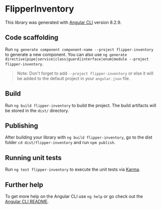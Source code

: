 # FlipperInventory

This library was generated with [Angular CLI](https://github.com/angular/angular-cli) version 8.2.9.

## Code scaffolding

Run `ng generate component component-name --project flipper-inventory` to generate a new component. You can also use `ng generate directive|pipe|service|class|guard|interface|enum|module --project flipper-inventory`.
> Note: Don't forget to add `--project flipper-inventory` or else it will be added to the default project in your `angular.json` file. 

## Build

Run `ng build flipper-inventory` to build the project. The build artifacts will be stored in the `dist/` directory.

## Publishing

After building your library with `ng build flipper-inventory`, go to the dist folder `cd dist/flipper-inventory` and run `npm publish`.

## Running unit tests

Run `ng test flipper-inventory` to execute the unit tests via [Karma](https://karma-runner.github.io).

## Further help

To get more help on the Angular CLI use `ng help` or go check out the [Angular CLI README](https://github.com/angular/angular-cli/blob/master/README.md).
